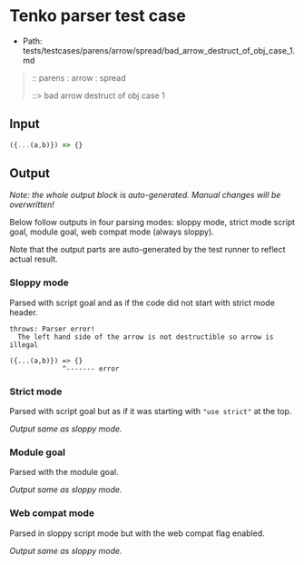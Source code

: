 # Tenko parser test case

- Path: tests/testcases/parens/arrow/spread/bad_arrow_destruct_of_obj_case_1.md

> :: parens : arrow : spread
>
> ::> bad arrow destruct of obj case 1

## Input


`````js
({...(a,b)}) => {}
`````

## Output

_Note: the whole output block is auto-generated. Manual changes will be overwritten!_

Below follow outputs in four parsing modes: sloppy mode, strict mode script goal, module goal, web compat mode (always sloppy).

Note that the output parts are auto-generated by the test runner to reflect actual result.

### Sloppy mode

Parsed with script goal and as if the code did not start with strict mode header.

`````
throws: Parser error!
  The left hand side of the arrow is not destructible so arrow is illegal

({...(a,b)}) => {}
             ^------- error
`````

### Strict mode

Parsed with script goal but as if it was starting with `"use strict"` at the top.

_Output same as sloppy mode._

### Module goal

Parsed with the module goal.

_Output same as sloppy mode._

### Web compat mode

Parsed in sloppy script mode but with the web compat flag enabled.

_Output same as sloppy mode._

